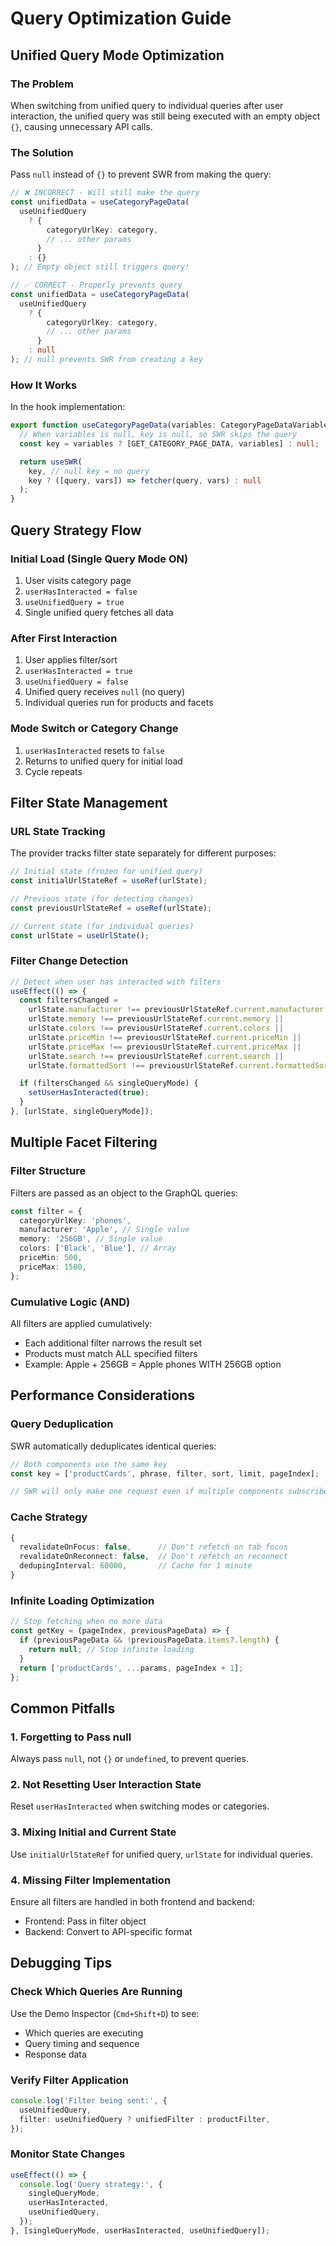 # Query Optimization Guide

## Unified Query Mode Optimization

### The Problem

When switching from unified query to individual queries after user interaction, the unified query was still being executed with an empty object `{}`, causing unnecessary API calls.

### The Solution

Pass `null` instead of `{}` to prevent SWR from making the query:

```typescript
// ❌ INCORRECT - Will still make the query
const unifiedData = useCategoryPageData(
  useUnifiedQuery
    ? {
        categoryUrlKey: category,
        // ... other params
      }
    : {}
); // Empty object still triggers query!

// ✅ CORRECT - Properly prevents query
const unifiedData = useCategoryPageData(
  useUnifiedQuery
    ? {
        categoryUrlKey: category,
        // ... other params
      }
    : null
); // null prevents SWR from creating a key
```

### How It Works

In the hook implementation:

```typescript
export function useCategoryPageData(variables: CategoryPageDataVariables | null) {
  // When variables is null, key is null, so SWR skips the query
  const key = variables ? [GET_CATEGORY_PAGE_DATA, variables] : null;

  return useSWR(
    key, // null key = no query
    key ? ([query, vars]) => fetcher(query, vars) : null
  );
}
```

## Query Strategy Flow

### Initial Load (Single Query Mode ON)

1. User visits category page
2. `userHasInteracted = false`
3. `useUnifiedQuery = true`
4. Single unified query fetches all data

### After First Interaction

1. User applies filter/sort
2. `userHasInteracted = true`
3. `useUnifiedQuery = false`
4. Unified query receives `null` (no query)
5. Individual queries run for products and facets

### Mode Switch or Category Change

1. `userHasInteracted` resets to `false`
2. Returns to unified query for initial load
3. Cycle repeats

## Filter State Management

### URL State Tracking

The provider tracks filter state separately for different purposes:

```typescript
// Initial state (frozen for unified query)
const initialUrlStateRef = useRef(urlState);

// Previous state (for detecting changes)
const previousUrlStateRef = useRef(urlState);

// Current state (for individual queries)
const urlState = useUrlState();
```

### Filter Change Detection

```typescript
// Detect when user has interacted with filters
useEffect(() => {
  const filtersChanged =
    urlState.manufacturer !== previousUrlStateRef.current.manufacturer ||
    urlState.memory !== previousUrlStateRef.current.memory ||
    urlState.colors !== previousUrlStateRef.current.colors ||
    urlState.priceMin !== previousUrlStateRef.current.priceMin ||
    urlState.priceMax !== previousUrlStateRef.current.priceMax ||
    urlState.search !== previousUrlStateRef.current.search ||
    urlState.formattedSort !== previousUrlStateRef.current.formattedSort;

  if (filtersChanged && singleQueryMode) {
    setUserHasInteracted(true);
  }
}, [urlState, singleQueryMode]);
```

## Multiple Facet Filtering

### Filter Structure

Filters are passed as an object to the GraphQL queries:

```typescript
const filter = {
  categoryUrlKey: 'phones',
  manufacturer: 'Apple', // Single value
  memory: '256GB', // Single value
  colors: ['Black', 'Blue'], // Array
  priceMin: 500,
  priceMax: 1500,
};
```

### Cumulative Logic (AND)

All filters are applied cumulatively:

- Each additional filter narrows the result set
- Products must match ALL specified filters
- Example: Apple + 256GB = Apple phones WITH 256GB option

## Performance Considerations

### Query Deduplication

SWR automatically deduplicates identical queries:

```typescript
// Both components use the same key
const key = ['productCards', phrase, filter, sort, limit, pageIndex];

// SWR will only make one request even if multiple components subscribe
```

### Cache Strategy

```typescript
{
  revalidateOnFocus: false,      // Don't refetch on tab focus
  revalidateOnReconnect: false,  // Don't refetch on reconnect
  dedupingInterval: 60000,       // Cache for 1 minute
}
```

### Infinite Loading Optimization

```typescript
// Stop fetching when no more data
const getKey = (pageIndex, previousPageData) => {
  if (previousPageData && !previousPageData.items?.length) {
    return null; // Stop infinite loading
  }
  return ['productCards', ...params, pageIndex + 1];
};
```

## Common Pitfalls

### 1. Forgetting to Pass null

Always pass `null`, not `{}` or `undefined`, to prevent queries.

### 2. Not Resetting User Interaction State

Reset `userHasInteracted` when switching modes or categories.

### 3. Mixing Initial and Current State

Use `initialUrlStateRef` for unified query, `urlState` for individual queries.

### 4. Missing Filter Implementation

Ensure all filters are handled in both frontend and backend:

- Frontend: Pass in filter object
- Backend: Convert to API-specific format

## Debugging Tips

### Check Which Queries Are Running

Use the Demo Inspector (`Cmd+Shift+D`) to see:

- Which queries are executing
- Query timing and sequence
- Response data

### Verify Filter Application

```typescript
console.log('Filter being sent:', {
  useUnifiedQuery,
  filter: useUnifiedQuery ? unifiedFilter : productFilter,
});
```

### Monitor State Changes

```typescript
useEffect(() => {
  console.log('Query strategy:', {
    singleQueryMode,
    userHasInteracted,
    useUnifiedQuery,
  });
}, [singleQueryMode, userHasInteracted, useUnifiedQuery]);
```
